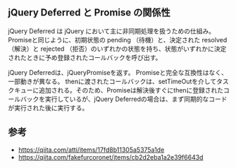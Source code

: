 ## jQuery Deferred と Promise の関係性

jQuery Deferred は jQuery において主に非同期処理を扱うための仕組み。
Promiseと同じように、初期状態の pending （待機）と、決定された resolved （解決）と rejected （拒否）のいずれかの状態を持ち、状態がいずれかに決定されたときに予め登録されたコールバックを呼び出す。

jQuery Deferredは、jQueryPromiseを返す。
Promiseと完全な互換性はなく、一部動きが異なる。
thenに渡されたコールバックは、setTimeOutを介してタスクキューに追加される。そのため、Promiseは解決後すぐにthenに登録されたコールバックを実行しているが、jQuery Deferredの場合は、まず同期的なコードが実行された後に実行する。

## 参考

- https://qiita.com/atti/items/17fd8b11305a5375a1de
- https://qiita.com/fakefurcoronet/items/cb2d2eba1a2e39f6643d
